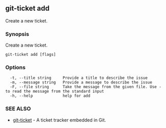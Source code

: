 ## git-ticket add

Create a new ticket.

### Synopsis

Create a new ticket.

```
git-ticket add [flags]
```

### Options

```
  -t, --title string     Provide a title to describe the issue
  -m, --message string   Provide a message to describe the issue
  -F, --file string      Take the message from the given file. Use - to read the message from the standard input
  -h, --help             help for add
```

### SEE ALSO

* [git-ticket](git-ticket.md)	 - A ticket tracker embedded in Git.


